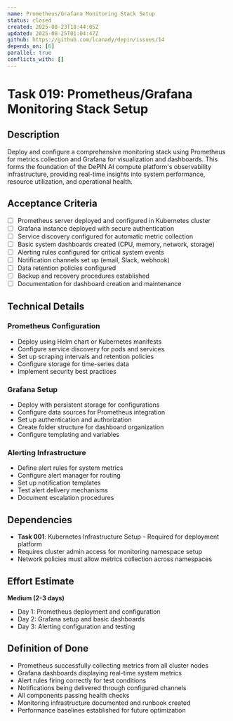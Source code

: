 ```yaml
---
name: Prometheus/Grafana Monitoring Stack Setup
status: closed
created: 2025-08-23T18:44:05Z
updated: 2025-08-25T01:04:47Z
github: https://github.com/lcanady/depin/issues/14
depends_on: [6]
parallel: true
conflicts_with: []
---
```


# Task 019: Prometheus/Grafana Monitoring Stack Setup

## Description

Deploy and configure a comprehensive monitoring stack using Prometheus for metrics collection and Grafana for visualization and dashboards. This forms the foundation of the DePIN AI compute platform's observability infrastructure, providing real-time insights into system performance, resource utilization, and operational health.

## Acceptance Criteria

- [ ] Prometheus server deployed and configured in Kubernetes cluster
- [ ] Grafana instance deployed with secure authentication
- [ ] Service discovery configured for automatic metric collection
- [ ] Basic system dashboards created (CPU, memory, network, storage)
- [ ] Alerting rules configured for critical system events
- [ ] Notification channels set up (email, Slack, webhook)
- [ ] Data retention policies configured
- [ ] Backup and recovery procedures established
- [ ] Documentation for dashboard creation and maintenance

## Technical Details

### Prometheus Configuration
- Deploy using Helm chart or Kubernetes manifests
- Configure service discovery for pods and services
- Set up scraping intervals and retention policies
- Configure storage for time-series data
- Implement security best practices

### Grafana Setup
- Deploy with persistent storage for configurations
- Configure data sources for Prometheus integration
- Set up authentication and authorization
- Create folder structure for dashboard organization
- Configure templating and variables

### Alerting Infrastructure
- Define alert rules for system metrics
- Configure alert manager for routing
- Set up notification templates
- Test alert delivery mechanisms
- Document escalation procedures

## Dependencies

- **Task 001**: Kubernetes Infrastructure Setup - Required for deployment platform
- Requires cluster admin access for monitoring namespace setup
- Network policies must allow metrics collection across namespaces

## Effort Estimate

**Medium (2-3 days)**
- Day 1: Prometheus deployment and configuration
- Day 2: Grafana setup and basic dashboards
- Day 3: Alerting configuration and testing

## Definition of Done

- Prometheus successfully collecting metrics from all cluster nodes
- Grafana dashboards displaying real-time system metrics
- Alert rules firing correctly for test conditions
- Notifications being delivered through configured channels
- All components passing health checks
- Monitoring infrastructure documented and runbook created
- Performance baselines established for future optimization
